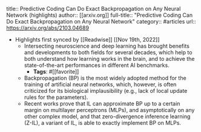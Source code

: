 title:: Predictive Coding Can Do Exact Backpropagation on Any Neural Network (highlights)
author:: [[arxiv.org]]
full-title:: "Predictive Coding Can Do Exact Backpropagation on Any Neural Network"
category:: #articles
url:: https://arxiv.org/abs/2103.04689

- Highlights first synced by [[Readwise]] [[Nov 19th, 2022]]
	- Intersecting neuroscience and deep learning has brought benefits and
	  developments to both fields for several decades, which help to both understand
	  how learning works in the brain, and to achieve the state-of-the-art
	  performances in different AI benchmarks.
		- **Tags**: #[[favorite]]
	- Backpropagation (BP) is the most
	  widely adopted method for the training of artificial neural networks, which,
	  however, is often criticized for its biological implausibility (e.g., lack of
	  local update rules for the parameters).
	- Recent works prove that IL can approximate BP up to a
	  certain margin on multilayer perceptrons (MLPs), and asymptotically on any
	  other complex model, and that zero-divergence inference learning (Z-IL), a
	  variant of IL, is able to exactly implement BP on MLPs.